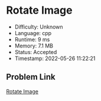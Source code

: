 # Rotate Image

- Difficulty: Unknown
- Language: cpp
- Runtime: 9 ms
- Memory: 7.1 MB
- Status: Accepted
- Timestamp: 2022-05-26 11:22:21

## Problem Link
[Rotate Image](https://leetcode.com/problems/rotate-image)

